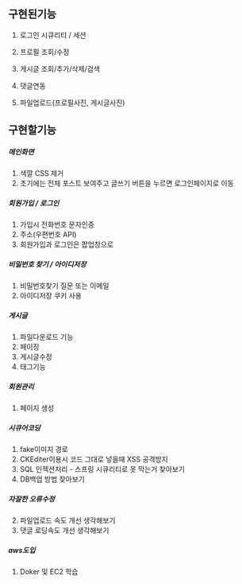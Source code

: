 ## 구현된기능

1. 로그인 시큐리티 / 세션

2. 프로필 조회/수정

3. 게시글 조회/추가/삭제/검색

4. 댓글연동

5. 파일업로드(프로필사진, 게시글사진)


## 구현할기능

##### 메인화면
1. 색깔 CSS 제거
2. 초기에는 전체 포스트 보여주고 글쓰기 버튼을 누르면 로그인페이지로 이동

##### 회원가입 / 로그인
1. 가입시 전화번호 문자인증
2. 주소(우편번호 API)
3. 회원가입과 로그인은 팝업창으로

##### 비밀번호 찾기 / 아이디저장
1. 비밀번호찾기 질문 또는 이메일
2. 아이디저장 쿠키 사용

##### 게시글
1. 파일다운로드 기능
3. 페이징
4. 게시글수정
5. 태그기능

##### 회원관리
1. 페이지 생성

##### 시큐어코딩
1. fake이미지 경로
2. CKEditer이용시 코드 그대로 넣을때 XSS 공격방지
3. SQL 인젝션처리 - 스프링 시큐리티로 못 막는거 찾아보기
4. DB백업 방법 찾아보기

##### 자잘한 오류수정
2. 파일업로드 속도 개선 생각해보기
3. 댓글 로딩속도 개선 생각해보기

##### aws도입
1. Doker 및 EC2 학습